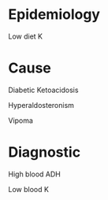 # Epidemiology

Low diet K

# Cause

Diabetic Ketoacidosis

Hyperaldosteronism

Vipoma

# Diagnostic

High blood ADH

Low blood K
